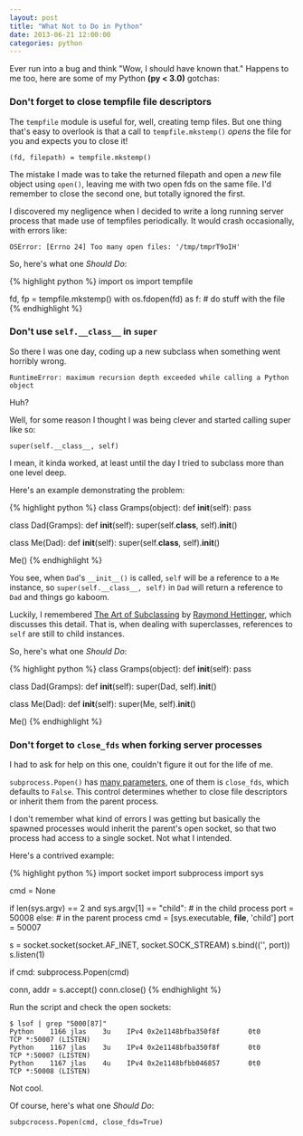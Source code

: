 ```yaml
---
layout: post
title: "What Not to Do in Python"
date: 2013-06-21 12:00:00
categories: python
---
```


Ever run into a bug and think "Wow, I should have known that." Happens to me
too, here are some of my Python **(py < 3.0)** gotchas:


### Don't forget to close tempfile file descriptors

The `tempfile` module is useful for, well, creating temp files. But one thing
that's easy to overlook is that a call to `tempfile.mkstemp()` *opens* the file
for you and expects you to close it!

`(fd, filepath) = tempfile.mkstemp()`

The mistake I made was to take the returned filepath and open a *new* file
object using `open()`, leaving me with two open fds on the same file.
I'd remember to close the second one, but totally ignored the first.

I discovered my negligence when I decided to write a long running server process
that made use of tempfiles periodically. It would crash occasionally, with
errors like:

<pre class="terminal"><code>OSError: [Errno 24] Too many open files: '/tmp/tmprT9oIH'</code></pre>

So, here's what one *Should Do*:

{% highlight python %}
import os
import tempfile

fd, fp = tempfile.mkstemp()
with os.fdopen(fd) as f:
    # do stuff with the file
{% endhighlight %}

### Don't use `self.__class__` in `super`

So there I was one day, coding up a new subclass when something went horribly wrong.

<pre class="terminal"><code>RuntimeError: maximum recursion depth exceeded while calling a Python object</code></pre>

Huh?

Well, for some reason I thought I was being clever and started calling super like so:

`super(self.__class__, self)`

I mean, it kinda worked, at least until the day I tried to subclass more than
one level deep.

Here's an example demonstrating the problem:

{% highlight python %}
class Gramps(object):
    def __init__(self):
        pass

class Dad(Gramps):
    def __init__(self):
        super(self.__class__, self).__init__()

class Me(Dad):
    def __init__(self):
        super(self.__class__, self).__init__()

Me()
{% endhighlight %}

You see, when `Dad`'s `__init__()` is called, `self` will be a reference to a
`Me` instance, so `super(self.__class__, self)` in `Dad` will return a
reference to `Dad` and things go kaboom.

Luckily, I remembered [The Art of Subclassing](http://pyvideo.org/video/879/the-art-of-subclassing)
by [Raymond Hettinger](https://twitter.com/raymondh), which discusses this
detail. That is, when dealing with superclasses, references to `self` are still
to child instances.

So, here's what one *Should Do*:

{% highlight python %}
class Gramps(object):
    def __init__(self):
        pass

class Dad(Gramps):
    def __init__(self):
        super(Dad, self).__init__()

class Me(Dad):
    def __init__(self):
        super(Me, self).__init__()

Me()
{% endhighlight %}


### Don't forget to `close_fds` when forking server processes

I had to ask for help on this one, couldn't figure it out for the life of me.

`subprocess.Popen()` has [many parameters](http://docs.python.org/2/library/subprocess.html#subprocess.Popen),
one of them is `close_fds`, which defaults to `False`. This control determines
whether to close file descriptors or inherit them from the parent process.

I don't remember what kind of errors I was getting but basically the spawned
processes would inherit the parent's open socket, so that two process had access
to a single socket. Not what I intended.

Here's a contrived example:

{% highlight python %}
import socket
import subprocess
import sys

cmd = None

if len(sys.argv) == 2 and sys.argv[1] == "child":
    # in the child process
    port = 50008
else:
    # in the parent process
    cmd = [sys.executable, __file__, 'child']
    port = 50007

s = socket.socket(socket.AF_INET, socket.SOCK_STREAM)
s.bind(('', port))
s.listen(1)

if cmd:
    subprocess.Popen(cmd)

conn, addr = s.accept()
conn.close()
{% endhighlight %}

Run the script and check the open sockets:

<pre class="terminal"><code>$ lsof | grep "5000[87]"
Python    1166 jlas    3u    IPv4 0x2e1148bfba350f8f       0t0      TCP *:50007 (LISTEN)
Python    1167 jlas    3u    IPv4 0x2e1148bfba350f8f       0t0      TCP *:50007 (LISTEN)
Python    1167 jlas    4u    IPv4 0x2e1148bfbb046857       0t0      TCP *:50008 (LISTEN)
</code></pre>

Not cool.

Of course, here's what one *Should Do*:

`subpcrocess.Popen(cmd, close_fds=True)`
